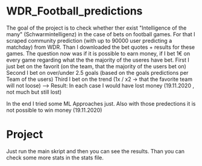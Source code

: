 # WDR_Football_predictions

The goal of the project is to check whether ther exist "Intelligence of the many" (Schwarmintelligenz) in the case of bets on football games. 
For that I scraped community prediction (with up to 90000 user predicting a matchday) from WDR. Than I downloaded the bet quotes + results for these games. 
The question now was if it is possible to earn money, if I bet 1€ on every game regarding what the the majority of the useres have bet. 
First I just bet on the favorit (on the team, that the majority of the users bet on) 
Second I bet on over/under 2.5 goals (based on the goals predictions per Team of the users) 
Third I bet on the trend (1x / x2 -> that the favorite team will not loose) 
--> Result: In each case I would have lost money (19.11.2020 , not much but still lost) 

In the end I tried some ML Approaches just. Also with those predections it is not possible to win money (19.11.2020)


# Project 
Just run the main skript and then you can see the results.
Than you can check some more stats in the stats file.
